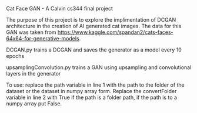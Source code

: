 Cat Face GAN - A Calvin cs344 final project

The purpose of this project is to explore the implimentation of DCGAN architecture
 in the creation of AI generated cat images. The data for this GAN was taken from 
 https://www.kaggle.com/spandan2/cats-faces-64x64-for-generative-models.
 
 DCGAN.py trains a DCGAN and saves the generator as a model every 10 epochs
 
 upsamplingConvolution.py trains a GAN using upsampling and convolutional layers in the generator
 
 To use:
 replace the path variable in line 1 with the path to the folder of the dataset or the dataset in numpy array form. 
 Replace the convertFolder variable in line 2 with True if the path is a folder path, if the path is to a numpy array put False.
